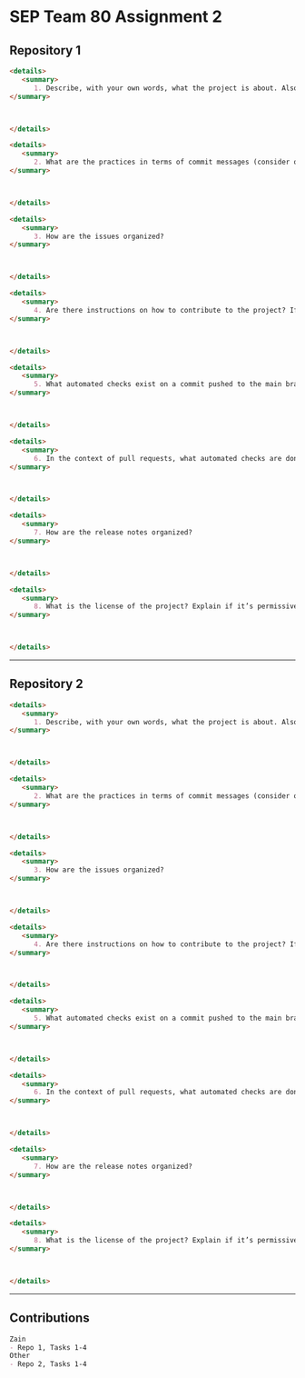 # SEP Team 80 Assignment 2

## Repository 1

<!-- MARKDOWN-AUTO-DOCS:START (CODE:src=./repo1/q1.md) -->
<!-- The below code snippet is automatically added from ./repo1/q1.md -->
```md
<details>
   <summary>
      1. Describe, with your own words, what the project is about. Also, include in such a description the history of the project in terms of age, number of commits in the main branch, and number of collaborators.
</summary>



</details>
```
<!-- MARKDOWN-AUTO-DOCS:END -->

<!-- MARKDOWN-AUTO-DOCS:START (CODE:src=./repo1/q2.md) -->
<!-- The below code snippet is automatically added from ./repo1/q2.md -->
```md
<details>
   <summary>
      2. What are the practices in terms of commit messages (consider only commits on the main branch)?
</summary>



</details>
```
<!-- MARKDOWN-AUTO-DOCS:END -->

<!-- MARKDOWN-AUTO-DOCS:START (CODE:src=./repo1/q3.md) -->
<!-- The below code snippet is automatically added from ./repo1/q3.md -->
```md
<details>
   <summary>
      3. How are the issues organized?
</summary>



</details>
```
<!-- MARKDOWN-AUTO-DOCS:END -->

<!-- MARKDOWN-AUTO-DOCS:START (CODE:src=./repo1/q4.md) -->
<!-- The below code snippet is automatically added from ./repo1/q4.md -->
```md
<details>
   <summary>
      4. Are there instructions on how to contribute to the project? If yes, explain them.
</summary>



</details>
```
<!-- MARKDOWN-AUTO-DOCS:END -->

<!-- MARKDOWN-AUTO-DOCS:START (CODE:src=./repo1/q5.md) -->
<!-- The below code snippet is automatically added from ./repo1/q5.md -->
```md
<details>
   <summary>
      5. What automated checks exist on a commit pushed to the main branch?
</summary>



</details>
```
<!-- MARKDOWN-AUTO-DOCS:END -->

<!-- MARKDOWN-AUTO-DOCS:START (CODE:src=./repo1/q6.md) -->
<!-- The below code snippet is automatically added from ./repo1/q6.md -->
```md
<details>
   <summary>
      6. In the context of pull requests, what automated checks are done (consider checks on commits and comments posted in the pull requests by automated tools and bots)?
</summary>



</details>
```
<!-- MARKDOWN-AUTO-DOCS:END -->

<!-- MARKDOWN-AUTO-DOCS:START (CODE:src=./repo1/q7.md) -->
<!-- The below code snippet is automatically added from ./repo1/q7.md -->
```md
<details>
   <summary>
      7. How are the release notes organized?
</summary>



</details>
```
<!-- MARKDOWN-AUTO-DOCS:END -->

<!-- MARKDOWN-AUTO-DOCS:START (CODE:src=./repo1/q8.md) -->
<!-- The below code snippet is automatically added from ./repo1/q8.md -->
```md
<details>
   <summary>
      8. What is the license of the project? Explain if it’s permissive or restrictive.
</summary>



</details>
```
<!-- MARKDOWN-AUTO-DOCS:END -->

---

## Repository 2

<!-- MARKDOWN-AUTO-DOCS:START (CODE:src=./repo2/q1.md) -->
<!-- The below code snippet is automatically added from ./repo2/q1.md -->
```md
<details>
   <summary>
      1. Describe, with your own words, what the project is about. Also, include in such a description the history of the project in terms of age, number of commits in the main branch, and number of collaborators.
</summary>



</details>
```
<!-- MARKDOWN-AUTO-DOCS:END -->

<!-- MARKDOWN-AUTO-DOCS:START (CODE:src=./repo2/q2.md) -->
<!-- The below code snippet is automatically added from ./repo2/q2.md -->
```md
<details>
   <summary>
      2. What are the practices in terms of commit messages (consider only commits on the main branch)?
</summary>



</details>
```
<!-- MARKDOWN-AUTO-DOCS:END -->

<!-- MARKDOWN-AUTO-DOCS:START (CODE:src=./repo2/q3.md) -->
<!-- The below code snippet is automatically added from ./repo2/q3.md -->
```md
<details>
   <summary>
      3. How are the issues organized?
</summary>



</details>
```
<!-- MARKDOWN-AUTO-DOCS:END -->

<!-- MARKDOWN-AUTO-DOCS:START (CODE:src=./repo2/q4.md) -->
<!-- The below code snippet is automatically added from ./repo2/q4.md -->
```md
<details>
   <summary>
      4. Are there instructions on how to contribute to the project? If yes, explain them.
</summary>



</details>
```
<!-- MARKDOWN-AUTO-DOCS:END -->

<!-- MARKDOWN-AUTO-DOCS:START (CODE:src=./repo2/q5.md) -->
<!-- The below code snippet is automatically added from ./repo2/q5.md -->
```md
<details>
   <summary>
      5. What automated checks exist on a commit pushed to the main branch?
</summary>



</details>
```
<!-- MARKDOWN-AUTO-DOCS:END -->

<!-- MARKDOWN-AUTO-DOCS:START (CODE:src=./repo2/q6.md) -->
<!-- The below code snippet is automatically added from ./repo2/q6.md -->
```md
<details>
   <summary>
      6. In the context of pull requests, what automated checks are done (consider checks on commits and comments posted in the pull requests by automated tools and bots)?
</summary>



</details>
```
<!-- MARKDOWN-AUTO-DOCS:END -->

<!-- MARKDOWN-AUTO-DOCS:START (CODE:src=./repo2/q7.md) -->
<!-- The below code snippet is automatically added from ./repo2/q7.md -->
```md
<details>
   <summary>
      7. How are the release notes organized?
</summary>



</details>
```
<!-- MARKDOWN-AUTO-DOCS:END -->

<!-- MARKDOWN-AUTO-DOCS:START (CODE:src=./repo2/q8.md) -->
<!-- The below code snippet is automatically added from ./repo2/q8.md -->
```md
<details>
   <summary>
      8. What is the license of the project? Explain if it’s permissive or restrictive.
</summary>



</details>
```
<!-- MARKDOWN-AUTO-DOCS:END -->


---
## Contributions

<!-- MARKDOWN-AUTO-DOCS:START (CODE:src=./contributions.md) -->
<!-- The below code snippet is automatically added from ./contributions.md -->
```md
Zain
- Repo 1, Tasks 1-4
Other
- Repo 2, Tasks 1-4
```
<!-- MARKDOWN-AUTO-DOCS:END -->

